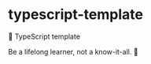 # typescript-template

🌱 TypeScript template

<!-- INSPIRATIONAL_QUOTE_START -->
Be a lifelong learner, not a know-it-all.
🦄
<!-- INSPIRATIONAL_QUOTE_END -->
